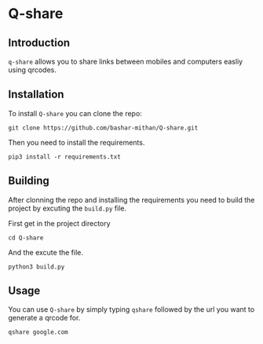 # Q-share
## Introduction
`q-share` allows you to share links between mobiles and computers easliy using qrcodes.

## Installation
To install `Q-share` you can clone the repo:
```
git clone https://github.com/bashar-mithan/Q-share.git
```
Then you need to install the requirements.
```
pip3 install -r requirements.txt
```
## Building
After clonning the repo and installing the requirements you need to build the project by excuting the `build.py` file.

First get in the project directory
```
cd Q-share
```
And the excute the file.
```
python3 build.py
```
## Usage
You can use `Q-share` by simply typing `qshare` followed by the url you want to generate a qrcode for.
```
qshare google.com
```